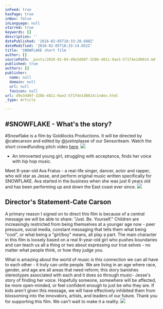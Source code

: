 ```yaml
---
inFeed: true
hasPage: true
inNav: false
inLanguage: null
starred: true
keywords: []
description: ''
datePublished: '2016-02-05T18:33:28.688Z'
dateModified: '2016-02-05T18:33:14.052Z'
title: 'SNOWFLAKE short film '
author: []
sourcePath: _posts/2016-02-04-d9e3dd0f-320b-4811-9ae3-571f4e1d8014.md
published: true
authors: []
publisher:
  name: null
  domain: null
  url: null
  favicon: null
url: d9e3dd0f-320b-4811-9ae3-571f4e1d8014/index.html
_type: Article

---
```

## \#SNOWFLAKE - What's the story?

\#Snowflake is a film by Goldilocks Productions. It will be directed by @catecarson and edited by @justinplasse of our Sensoriteam.  Watch the short crowdfunding pitch video [here][0]. ![](https://s3-us-west-2.amazonaws.com/the-grid-img/p/766d18dc4069f4d8fda588672ab172af503547d7.jpg)

* An introverted young girl, struggling with acceptance, finds her voice with hip hop music.

Meet 9-year-old Ava Fratus - a real-life singer, dancer, actor and rapper, who will star as Jesse, and perform original music written specifically for SNOWFLAKE. Ava started in the business when she was just 6 years old and has been performing up and down the East coast ever since.
![](https://s3-us-west-2.amazonaws.com/the-grid-img/p/29614c32f56e51790ae8e7ef9c4e61e7ed2325b7.jpg)

## Director's Statement-Cate Carson

A primary reason I signed on to direct this film is because of a central message we will be able to share: "Just. Be. Yourself." Children are increasingly restricted from being themselves at a younger age now - peer pressure, social media, constant messaging that tells them what being "cool", or what being a "girl/boy" means, all play a part. The main character in this film is loosely based on a real 9-year-old girl who pushes boundaries and can teach us all a thing or two about expressing our true selves - no matter what people think, or how they judge you. 

What is amazing about the world of music is this connection we can all have to each other - it truly can unite people. We are living in an age where race, gender, and age are all areas that need reform; this story banishes stereotypes associated with each and it does so through music- Jesse's story of finding her voice. Hopefully someone, somewhere will be affected, be more open-minded, or feel confident enough to just be who they are. If kids aren't given this message, we will have effectively inhibited them from blossoming into the innovators, artists, and leaders of our future. Thank you for supporting this film. We can't wait to make it a reality. ![](https://s3-us-west-2.amazonaws.com/the-grid-img/p/d2c7eafff82195db6391b62a89dfe92b27d2aadc.jpg)

[0]: https://vimeo.com/150625885